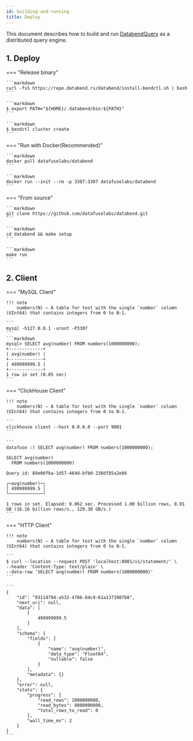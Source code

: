 ```yaml
---
id: building-and-running
title: Deploy
---
```


This document describes how to build and run [DatabendQuery](https://github.com/datafuselabs/databend/tree/main/query) as a distributed query engine.


## 1. Deploy


=== "Release binary"

    ```markdown
    curl -fsS https://repo.databend.rs/databend/install-bendctl.sh | bash
    ```

    ```markdown
    $ export PATH="${HOME}/.databend/bin:${PATH}"
    ```

    ```markdown
    $ bendctl cluster create
    ```

=== "Run with Docker(Recommended)"

    ```markdown
    docker pull datafuselabs/databend
    ```

    ```markdown
    docker run --init --rm -p 3307:3307 datafuselabs/databend
    ```

=== "From source"

    ```markdown
    git clone https://github.com/datafuselabs/databend.git
    ```

    ```markdown
    cd databend && make setup
    ```

    ```markdown
    make run
    ```


## 2. Client

=== "MySQL Client"

    !!! note
        numbers(N) – A table for test with the single `number` column (UInt64) that contains integers from 0 to N-1.

    ```
    mysql -h127.0.0.1 -uroot -P3307
    ```
    ```markdown
    mysql> SELECT avg(number) FROM numbers(1000000000);
    +-------------+
    | avg(number) |
    +-------------+
    | 499999999.5 |
    +-------------+
    1 row in set (0.05 sec)
    ```

=== "ClickHouse Client"

    !!! note
        numbers(N) – A table for test with the single `number` column (UInt64) that contains integers from 0 to N-1.

    ```
    clickhouse client --host 0.0.0.0 --port 9001
    ```

    ```
    datafuse :) SELECT avg(number) FROM numbers(1000000000);

    SELECT avg(number)
      FROM numbers(1000000000)

    Query id: 89e06fba-1d57-464d-bfb0-238df85a2e66

    ┌─avg(number)─┐
    │ 499999999.5 │
    └─────────────┘

    1 rows in set. Elapsed: 0.062 sec. Processed 1.00 billion rows, 8.01 GB (16.16 billion rows/s., 129.38 GB/s.)
    ```
=== "HTTP Client"

    !!! note
        numbers(N) – A table for test with the single `number` column (UInt64) that contains integers from 0 to N-1.

    ```
    $ curl --location --request POST 'localhost:8001/v1/statement/' \
    --header 'Content-Type: text/plain' \
    --data-raw 'SELECT avg(number) FROM numbers(1000000000)'
    ```

    ```
    {
        "id": "93114794-a532-4706-84c9-61a137398fb8",
        "next_uri": null,
        "data": [
            [
                499999999.5
            ]
        ],
        "schema": {
            "fields": [
                {
                    "name": "avg(number)",
                    "data_type": "Float64",
                    "nullable": false
                }
            ],
            "metadata": {}
        },
        "error": null,
        "stats": {
            "progress": {
                "read_rows": 1000000000,
                "read_bytes": 8000000000,
                "total_rows_to_read": 0
            },
            "wall_time_ms": 2
        }
    }
    ```
